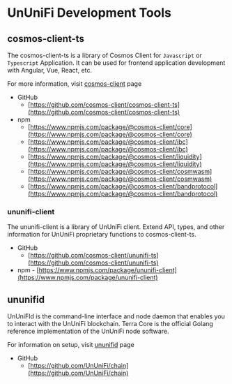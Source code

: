 # UnUniFi Development Tools

## cosmos-client-ts

The cosmos-client-ts is a library of Cosmos Client for `Javascript` or `Typescript` Application.
It can be used for frontend application development with Angular, Vue, React, etc.

For more information, visit [cosmos-client](tools/cosmos-client.md) page

- GitHub
  - [https://github.com/cosmos-client/cosmos-client-ts](https://github.com/cosmos-client/cosmos-client-ts)
- npm
  - [https://www.npmjs.com/package/@cosmos-client/core](https://www.npmjs.com/package/@cosmos-client/core)
  - [https://www.npmjs.com/package/@cosmos-client/ibc](https://www.npmjs.com/package/@cosmos-client/ibc)
  - [https://www.npmjs.com/package/@cosmos-client/liquidity](https://www.npmjs.com/package/@cosmos-client/liquidity)
  - [https://www.npmjs.com/package/@cosmos-client/cosmwasm](https://www.npmjs.com/package/@cosmos-client/cosmwasm)
  - [https://www.npmjs.com/package/@cosmos-client/bandprotocol](https://www.npmjs.com/package/@cosmos-client/bandprotocol)

### ununifi-client

The ununifi-client is a library of UnUniFi client. Extend API, types, and other information for UnUniFi proprietary functions to cosmos-client-ts.

- GitHub
  - [https://github.com/cosmos-client/ununifi-ts](https://github.com/cosmos-client/ununifi-ts)
- npm - [https://www.npmjs.com/package/ununifi-client](https://www.npmjs.com/package/ununifi-client)

## ununifid

UnUniFId is the command-line interface and node daemon that enables you to interact with the UnUniFi blockchain. Terra Core is the official Golang reference implementation of the UnUniFi node software.

For information on setup, visit [ununifid](tools/ununifid-installation-and-setup.md) page

- GitHub
  - [https://github.com/UnUniFi/chain](https://github.com/UnUniFi/chain)